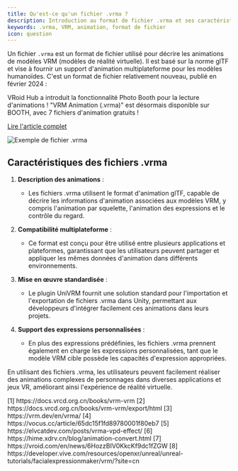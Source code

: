 ```yaml
---
title: Qu'est-ce qu'un fichier .vrma ?
description: Introduction au format de fichier .vrma et ses caractéristiques
keywords: .vrma, VRM, animation, format de fichier
icon: question
---
```


Un fichier `.vrma` est un format de fichier utilisé pour décrire les animations de modèles VRM (modèles de réalité virtuelle). Il est basé sur la norme glTF et vise à fournir un support d'animation multiplateforme pour les modèles humanoïdes. C'est un format de fichier relativement nouveau, publié en février 2024 :

<Card title="Nouvelles fonctionnalités de VRoid Hub" icon="newspaper">
  VRoid Hub a introduit la fonctionnalité Photo Booth pour la lecture d'animations ! "VRM Animation (.vrma)" est désormais disponible sur BOOTH, avec 7 fichiers d'animation gratuits !
  
[Lire l'article complet](https://vroid.com/en/news/6HozzBIV0KkcKf9dc1fZGW)
</Card>

<Frame>
  <img src="https://oss.vidol.chat/assets/edfe7d13f6f2edb342219ffeaf37a294.webp" alt="Exemple de fichier .vrma" />
</Frame>

## Caractéristiques des fichiers .vrma

1. **Description des animations** :

   - Les fichiers .vrma utilisent le format d'animation glTF, capable de décrire les informations d'animation associées aux modèles VRM, y compris l'animation par squelette, l'animation des expressions et le contrôle du regard.

2. **Compatibilité multiplateforme** :

   - Ce format est conçu pour être utilisé entre plusieurs applications et plateformes, garantissant que les utilisateurs peuvent partager et appliquer les mêmes données d'animation dans différents environnements.

3. **Mise en œuvre standardisée** :

   - Le plugin UniVRM fournit une solution standard pour l'importation et l'exportation de fichiers .vrma dans Unity, permettant aux développeurs d'intégrer facilement ces animations dans leurs projets.

4. **Support des expressions personnalisées** :
   - En plus des expressions prédéfinies, les fichiers .vrma prennent également en charge les expressions personnalisées, tant que le modèle VRM cible possède les capacités d'expression appropriées.

En utilisant des fichiers .vrma, les utilisateurs peuvent facilement réaliser des animations complexes de personnages dans diverses applications et jeux VR, améliorant ainsi l'expérience de réalité virtuelle.

<Accordion title="Références">
  [1] https://docs.vrcd.org.cn/books/vrm-vrm  
  [2] https://docs.vrcd.org.cn/books/vrm-vrm/export/html  
  [3] https://vrm.dev/en/vrma/  
  [4] https://vocus.cc/article/65dc15f1fd89780001f80eb7  
  [5] https://elvcatdev.com/posts/vrma-vpd-effect/  
  [6] https://hime.xdrv.cn/blog/animation-convert.html  
  [7] https://vroid.com/en/news/6HozzBIV0KkcKf9dc1fZGW  
  [8] https://developer.vive.com/resources/openxr/unreal/unreal-tutorials/facialexpressionmaker/vrm/?site=cn
</Accordion>

